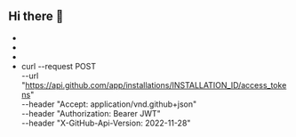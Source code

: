 ## Hi there 👋

<!--

**Here are some ideas to get you started:**

🙋‍♀️ A short introduction - what is your organization all about?
🌈 Contribution guidelines - how can the community get involved?
👩‍💻 Useful resources - where can the community find your docs? Is there anything else the community should know?
🍿 Fun facts - what does your team eat for breakfast?
🧙 Remember, you can do mighty things with the power of [Markdown](https://docs.github.com/github/writing-on-github/getting-started-with-writing-and-formatting-on-github/basic-writing-and-formatting-syntax)
-->
-
-
-
- curl --request POST \
--url "https://api.github.com/app/installations/INSTALLATION_ID/access_tokens" \
--header "Accept: application/vnd.github+json" \
--header "Authorization: Bearer JWT" \
--header "X-GitHub-Api-Version: 2022-11-28"
